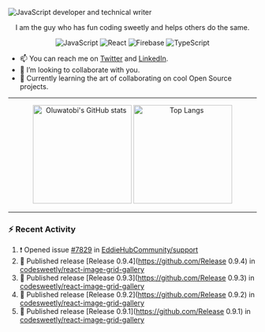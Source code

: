 ![JavaScript developer and technical writer](https://github.com/oluwatobiss/oluwatobiss/assets/60105594/b7553a4a-7e4c-4277-bc36-059974d9e7dd)

<div align="center">
  
  I am the guy who has fun coding sweetly and helps others do the same.
  
  ![JavaScript](https://img.shields.io/badge/javascript-f4e57e?style=for-the-badge&logo=javascript&logoColor=black)
  ![React](https://img.shields.io/badge/react-0D6C8C?style=for-the-badge&logo=react&logoColor=white)
  ![Firebase](https://img.shields.io/badge/firebase-F2C12A?style=for-the-badge&logo=firebase&logoColor=black)
  ![TypeScript](https://img.shields.io/badge/typescript-3178C6?style=for-the-badge&logo=typescript&logoColor=white)
  
</div>

- 📫 You can reach me on [Twitter](https://twitter.com/oluwatobiss) and [LinkedIn](https://www.linkedin.com/in/oluwatobiss/).
- 👯 I’m looking to collaborate with you.
- 🌱 Currently learning the art of collaborating on cool Open Source projects.

---

<div align="center">
  <img height=200 src="https://github-readme-stats-oluwatobiss.vercel.app/api?username=oluwatobiss&show_icons=true&theme=vision-friendly-dark" alt="Oluwatobi's GitHub stats"/>
  <img height=200 src="https://github-readme-stats-oluwatobiss.vercel.app/api/top-langs/?username=oluwatobiss&langs_count=8&layout=compact&theme=vision-friendly-dark" alt="Top Langs"/>
</div>
  
---

### :zap: Recent Activity

<!--START_SECTION:activity-->
1. ❗ Opened issue [#7829](https://github.com/EddieHubCommunity/support/issues/7829) in [EddieHubCommunity/support](https://github.com/EddieHubCommunity/support)
2. 🚀 Published release [Release 0.9.4](https://github.com/Release 0.9.4) in [codesweetly/react-image-grid-gallery](https://github.com/codesweetly/react-image-grid-gallery)
3. 🚀 Published release [Release 0.9.3](https://github.com/Release 0.9.3) in [codesweetly/react-image-grid-gallery](https://github.com/codesweetly/react-image-grid-gallery)
4. 🚀 Published release [Release 0.9.2](https://github.com/Release 0.9.2) in [codesweetly/react-image-grid-gallery](https://github.com/codesweetly/react-image-grid-gallery)
5. 🚀 Published release [Release 0.9.1](https://github.com/Release 0.9.1) in [codesweetly/react-image-grid-gallery](https://github.com/codesweetly/react-image-grid-gallery)
<!--END_SECTION:activity-->

<!--
**oluwatobiss/oluwatobiss** is a ✨ _special_ ✨ repository because its `README.md` (this file) appears on your GitHub profile.

Here are some ideas to get you started:

- 🔭 I’m currently working on ...
- 🌱 I’m currently learning ...
- 👯 I’m looking to collaborate on ...
- 🤔 I’m looking for help with ...
- 💬 Ask me about ...
- 📫 How to reach me: ...
- 😄 Pronouns: ...
- ⚡ Fun fact: ...
-->
